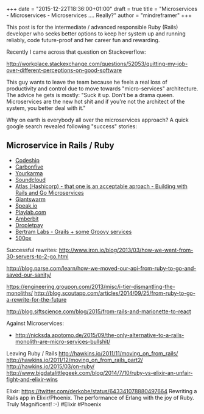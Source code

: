 +++
date = "2015-12-22T18:36:00+01:00"
draft = true
title = "Microservices - Microservices - Microservices .... Really?"
author = "mindreframer"
+++


This post is for the intermediate / advanced responsible Ruby (Rails) developer who seeks better options to keep her system up and running reliably, code future-proof and her career fun and rewarding.

Recently I came across that question on Stackoverflow:

  http://workplace.stackexchange.com/questions/52053/quitting-my-job-over-different-perceptions-on-good-software


This guy wants to leave the team because he feels a real loss of productivity and control due to move towards "micro-services" architecture. The advice he gets is mostly: "Suck it up. Don't be a drama queen. Microservices are the new hot shit and if you're not the architect of the system, you better deal with it."


Why on earth is everybody all over the microservices approach? A quick google search revealed following "success" stories:


## Microservice in Rails / Ruby

 - [Codeship](https://blog.codeship.com/architecting-rails-apps-as-microservices/)
 - [Carbonfive](http://blog.carbonfive.com/2014/05/29/an-incremental-migration-from-rails-monolithic-to-microservices/)
 - [Yourkarma](https://blog.yourkarma.com/building-microservices-at-karma)
 - [Soundcloud](http://philcalcado.com/2015/09/08/how_we_ended_up_with_microservices.html)
 - [Atlas (Hashicorp) - that one is an acceptable aproach - Building with Rails and Go Microservices](https://blog.gopheracademy.com/advent-2014/atlas/)
 - [Giantswarm](https://blog.giantswarm.io/getting-started-with-microservices-using-ruby-on-rails-and-docker/)
 - [Speak.io](http://blog.speak.io/how-we-use-microservices-and-event-sourcing-to-instantly-connect-calls/)
 - [Playlab.com](http://omarkhan.me/presentations/rails-microservices.html)
 - [Amberbit](https://www.amberbit.com/blog/2014/9/19/splitting-monolithic-rails-applications/)
 - [Dropletpay](https://blog.dropletpay.com/lessons-learnt-building-a-microservice-architecture/)
 - [Bertram Labs - Grails + some Groovy services](http://davydotcom.com/blog/2015-06-09-using-microservices-to-design-for-scale)
 - [500px](http://developers.500px.com/2015/05/25/how-500px-serves-up-over-500tb-of-high-res-photos.html)





Successful rewrites:
  http://www.iron.io/blog/2013/03/how-we-went-from-30-servers-to-2-go.html

  http://blog.parse.com/learn/how-we-moved-our-api-from-ruby-to-go-and-saved-our-sanity/

  https://engineering.groupon.com/2013/misc/i-tier-dismantling-the-monoliths/
  http://blog.scoutapp.com/articles/2014/09/25/from-ruby-to-go-a-rewrite-for-the-future

  http://blog.siftscience.com/blog/2015/from-rails-and-marionette-to-react


Against Microservices:
  - http://nicksda.apotomo.de/2015/09/the-only-alternative-to-a-rails-monolith-are-micro-services-bullshit/



Leaving Ruby / Rails
  http://hawkins.io/2011/11/moving_on_from_rails/
  http://hawkins.io/2011/12/moving_on_from_rails_part2/
  http://hawkins.io/2015/03/on-ruby/
  http://www.bigdatalittlegeek.com/blog/2014/7/10/ruby-vs-elixir-an-unfair-fight-and-elixir-wins


Elixir:
  https://twitter.com/derkobe/status/643341078880497664
    Rewriting a Rails app in Elixir/Phoenix. The performance of Erlang with the joy of Ruby. Truly Magnificent! :-) #Elixir #Phoenix

